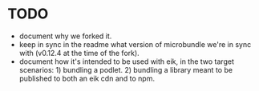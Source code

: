 # TODO

- document why we forked it.
- keep in sync in the readme what version of microbundle we're in sync with (v0.12.4 at the time of the fork).
- document how it's intended to be used with eik, in the two target scenarios: 1) bundling a podlet. 2) bundling a library meant to be published to both an eik cdn and to npm.
